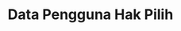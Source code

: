 ---
title: Data Pengguna Hak Pilih
organization: KPU REPUBLIK INDONESIA
notes: Data Pengguna Hak Pilih
resources:
  - name: CSV Hak Pilih
    url: 'https://github.com/pemiluAPI/pemilu-data/raw/master/pengguna-hak-pilih/hakpilih.csv'
    format: csv
category:
  - Pengguna Hak Pilih
maintainer: ''
maintainer_email: ''
---